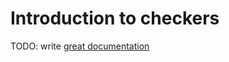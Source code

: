 # Introduction to checkers

TODO: write [great documentation](http://jacobian.org/writing/what-to-write/)
